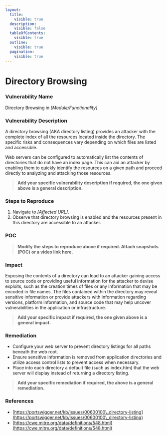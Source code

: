 ```yaml
---
layout:
  title:
    visible: true
  description:
    visible: false
  tableOfContents:
    visible: true
  outline:
    visible: true
  pagination:
    visible: true
---
```


# **Directory Browsing**

### **Vulnerability Name**

Directory Browsing in _\[Module/Functionality]_

### **Vulnerability Description**

A directory browsing (AKA directory listing) provides an attacker with the complete index of all the resources located inside the directory. The specific risks and consequences vary depending on which files are listed and accessible.

Web servers can be configured to automatically list the contents of directories that do not have an index page. This can aid an attacker by enabling them to quickly identify the resources on a given path and proceed directly to analyzing and attacking those resources.

> **Add your specific vulnerability description if required, the one given above is a general description.**

### **Steps to Reproduce**

1. Navigate to _\[Affected URL]_.
2. Observe that directory browsing is enabled and the resources present in this directory are accessible to an attacker.

### **POC**

> **Modify the steps to reproduce above if required. Attach snapshots (POC) or a video link here.**

### **Impact**

Exposing the contents of a directory can lead to an attacker gaining access to source code or providing useful information for the attacker to devise exploits, such as the creation times of files or any information that may be encoded in file names. The files contained within the directory may reveal sensitive information or provide attackers with information regarding versions, platform information, and source code that may help uncover vulnerabilities in the application or infrastructure.

> **Add your specific impact if required, the one given above is a general impact.**

### **Remediation**

* Configure your web server to prevent directory listings for all paths beneath the web root.
* Ensure sensitive information is removed from application directories and utilize access control lists to prevent access when necessary.
* Place into each directory a default file (such as index.htm) that the web server will display instead of returning a directory listing.

> **Add your specific remediation if required, the above is a general remediation.**

### **References**

* [https://portswigger.net/kb/issues/00600100\_directory-listing](https://portswigger.net/kb/issues/00600100\_directory-listing)
* [https://cwe.mitre.org/data/definitions/548.html](https://cwe.mitre.org/data/definitions/548.html)
